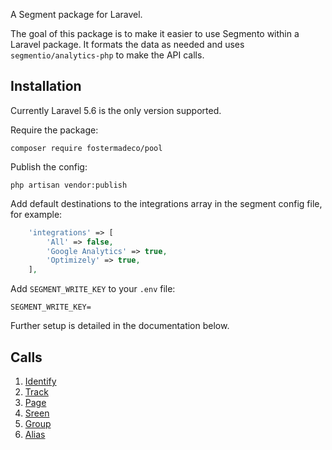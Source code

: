 A Segment package for Laravel.

The goal of this package is to make it easier to use Segmento within a Laravel package.
It formats the data as needed and uses `segmentio/analytics-php` to make the API calls.

## Installation

Currently Laravel 5.6 is the only version supported.

Require the package:

```
composer require fostermadeco/pool
```

Publish the config:

```
php artisan vendor:publish
```

Add default destinations to the integrations array in the segment config file, for example:

```php
    'integrations' => [
        'All' => false,
        'Google Analytics' => true,
        'Optimizely' => true,
    ],
```

Add `SEGMENT_WRITE_KEY` to your `.env` file:

```
SEGMENT_WRITE_KEY=
```

Further setup is detailed in the documentation below.

## Calls

1. [Identify](docs/IDENTIFY.md)
2. [Track](docs/TRACK.md)
3. [Page](docs/PAGE.md)
4. [Sreen](docs/SCREEN.md)
5. [Group](docs/GROUP.md)
6. [Alias](docs/ALIAS.md)